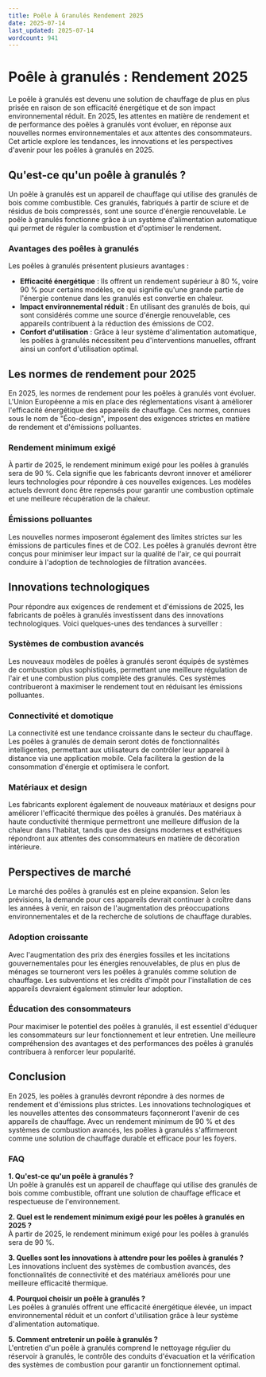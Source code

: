 ```yaml
---
title: Poêle À Granulés Rendement 2025
date: 2025-07-14
last_updated: 2025-07-14
wordcount: 941
---
```


# Poêle à granulés : Rendement 2025

Le poêle à granulés est devenu une solution de chauffage de plus en plus prisée en raison de son efficacité énergétique et de son impact environnemental réduit. En 2025, les attentes en matière de rendement et de performance des poêles à granulés vont évoluer, en réponse aux nouvelles normes environnementales et aux attentes des consommateurs. Cet article explore les tendances, les innovations et les perspectives d'avenir pour les poêles à granulés en 2025.

## Qu'est-ce qu'un poêle à granulés ?

Un poêle à granulés est un appareil de chauffage qui utilise des granulés de bois comme combustible. Ces granulés, fabriqués à partir de sciure et de résidus de bois compressés, sont une source d'énergie renouvelable. Le poêle à granulés fonctionne grâce à un système d'alimentation automatique qui permet de réguler la combustion et d'optimiser le rendement.

### Avantages des poêles à granulés

Les poêles à granulés présentent plusieurs avantages :

- **Efficacité énergétique** : Ils offrent un rendement supérieur à 80 %, voire 90 % pour certains modèles, ce qui signifie qu'une grande partie de l'énergie contenue dans les granulés est convertie en chaleur.
- **Impact environnemental réduit** : En utilisant des granulés de bois, qui sont considérés comme une source d'énergie renouvelable, ces appareils contribuent à la réduction des émissions de CO2.
- **Confort d'utilisation** : Grâce à leur système d'alimentation automatique, les poêles à granulés nécessitent peu d'interventions manuelles, offrant ainsi un confort d'utilisation optimal.

## Les normes de rendement pour 2025

En 2025, les normes de rendement pour les poêles à granulés vont évoluer. L'Union Européenne a mis en place des réglementations visant à améliorer l'efficacité énergétique des appareils de chauffage. Ces normes, connues sous le nom de "Éco-design", imposent des exigences strictes en matière de rendement et d'émissions polluantes.

### Rendement minimum exigé

À partir de 2025, le rendement minimum exigé pour les poêles à granulés sera de 90 %. Cela signifie que les fabricants devront innover et améliorer leurs technologies pour répondre à ces nouvelles exigences. Les modèles actuels devront donc être repensés pour garantir une combustion optimale et une meilleure récupération de la chaleur.

### Émissions polluantes

Les nouvelles normes imposeront également des limites strictes sur les émissions de particules fines et de CO2. Les poêles à granulés devront être conçus pour minimiser leur impact sur la qualité de l'air, ce qui pourrait conduire à l'adoption de technologies de filtration avancées.

## Innovations technologiques

Pour répondre aux exigences de rendement et d'émissions de 2025, les fabricants de poêles à granulés investissent dans des innovations technologiques. Voici quelques-unes des tendances à surveiller :

### Systèmes de combustion avancés

Les nouveaux modèles de poêles à granulés seront équipés de systèmes de combustion plus sophistiqués, permettant une meilleure régulation de l'air et une combustion plus complète des granulés. Ces systèmes contribueront à maximiser le rendement tout en réduisant les émissions polluantes.

### Connectivité et domotique

La connectivité est une tendance croissante dans le secteur du chauffage. Les poêles à granulés de demain seront dotés de fonctionnalités intelligentes, permettant aux utilisateurs de contrôler leur appareil à distance via une application mobile. Cela facilitera la gestion de la consommation d'énergie et optimisera le confort.

### Matériaux et design

Les fabricants explorent également de nouveaux matériaux et designs pour améliorer l'efficacité thermique des poêles à granulés. Des matériaux à haute conductivité thermique permettront une meilleure diffusion de la chaleur dans l'habitat, tandis que des designs modernes et esthétiques répondront aux attentes des consommateurs en matière de décoration intérieure.

## Perspectives de marché

Le marché des poêles à granulés est en pleine expansion. Selon les prévisions, la demande pour ces appareils devrait continuer à croître dans les années à venir, en raison de l'augmentation des préoccupations environnementales et de la recherche de solutions de chauffage durables.

### Adoption croissante

Avec l'augmentation des prix des énergies fossiles et les incitations gouvernementales pour les énergies renouvelables, de plus en plus de ménages se tourneront vers les poêles à granulés comme solution de chauffage. Les subventions et les crédits d'impôt pour l'installation de ces appareils devraient également stimuler leur adoption.

### Éducation des consommateurs

Pour maximiser le potentiel des poêles à granulés, il est essentiel d'éduquer les consommateurs sur leur fonctionnement et leur entretien. Une meilleure compréhension des avantages et des performances des poêles à granulés contribuera à renforcer leur popularité.

## Conclusion

En 2025, les poêles à granulés devront répondre à des normes de rendement et d'émissions plus strictes. Les innovations technologiques et les nouvelles attentes des consommateurs façonneront l'avenir de ces appareils de chauffage. Avec un rendement minimum de 90 % et des systèmes de combustion avancés, les poêles à granulés s'affirmeront comme une solution de chauffage durable et efficace pour les foyers.

### FAQ

**1. Qu'est-ce qu'un poêle à granulés ?**  
Un poêle à granulés est un appareil de chauffage qui utilise des granulés de bois comme combustible, offrant une solution de chauffage efficace et respectueuse de l'environnement.

**2. Quel est le rendement minimum exigé pour les poêles à granulés en 2025 ?**  
À partir de 2025, le rendement minimum exigé pour les poêles à granulés sera de 90 %.

**3. Quelles sont les innovations à attendre pour les poêles à granulés ?**  
Les innovations incluent des systèmes de combustion avancés, des fonctionnalités de connectivité et des matériaux améliorés pour une meilleure efficacité thermique.

**4. Pourquoi choisir un poêle à granulés ?**  
Les poêles à granulés offrent une efficacité énergétique élevée, un impact environnemental réduit et un confort d'utilisation grâce à leur système d'alimentation automatique.

**5. Comment entretenir un poêle à granulés ?**  
L'entretien d'un poêle à granulés comprend le nettoyage régulier du réservoir à granulés, le contrôle des conduits d'évacuation et la vérification des systèmes de combustion pour garantir un fonctionnement optimal.